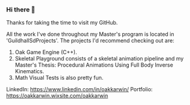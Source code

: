 ### Hi there 👋

Thanks for taking the time to visit my GitHub.

All the work I've done throughout my Master's program is located in 'GuildhallSdProjects'. The projects I'd recommend checking out are:
   1. Oak Game Engine (C++).
   2. Skeletal Playground consists of a skeletal animation pipeline and my Master's Thesis: Procedural Animations Using Full Body Inverse Kinematics.
   3. Math Visual Tests is also pretty fun.

LinkedIn:  https://www.linkedin.com/in/oakkarwin/
Portfolio: https://oakkarwin.wixsite.com/oakkarwin
